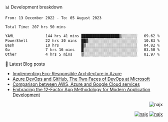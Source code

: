 📊 Development breakdown
<!--START_SECTION:waka-->

```txt
From: 13 December 2022 - To: 05 August 2023

Total Time: 207 hrs 50 mins

YAML              144 hrs 41 mins █████████████████▒░░░░░░░   69.62 %
PowerShell        22 hrs 30 mins  ██▓░░░░░░░░░░░░░░░░░░░░░░   10.83 %
Bash              10 hrs          █▒░░░░░░░░░░░░░░░░░░░░░░░   04.82 %
Go                7 hrs 16 mins   █░░░░░░░░░░░░░░░░░░░░░░░░   03.50 %
Other             4 hrs 5 mins    ▒░░░░░░░░░░░░░░░░░░░░░░░░   01.97 %
```

<!--END_SECTION:waka-->

📕 Latest Blog posts

<!-- BLOG-POST-LIST:START -->
- [Implementing Eco-Responsible Architecture in Azure](https://najx.dev/implementing-eco-responsible-architecture-in-azure/)
- [Azure DevOps and GitHub, The Two Faces of DevOps at Microsoft](https://najx.dev/azure-devops-and-github-the-two-faces-of-devops-at-ms/)
- [Comparison between AWS, Azure and Google Cloud services](https://najx.dev/cloud-comparer-chart/)
- [Embracing the 12-Factor App Methodology for Modern Application Development](https://najx.dev/embracing-the-12-factor-app-methodology-for-modern-application-development/)
<!-- BLOG-POST-LIST:END -->

<p align="right">
  <img src="https://komarev.com/ghpvc/?username=najx&label=GitHub%20Profile%20Views&color=yellow&style=flat" alt="najx" />
</p align="center">
<p align="right">
  <a href="https://www.linkedin.com/in/abdx"><img src="https://img.shields.io/badge/LinkedIn--_.svg?style=social&logo=linkedin" alt="najx"></a>
  <a href="https://stackoverflow.com/users/19588110/najim-abdelmoula"><img src="https://img.shields.io/badge/Stack Overflow--_.svg?style=social&logo=stackoverflow" alt="najx"></a>
</p align="center">
